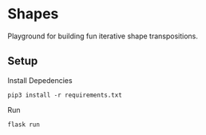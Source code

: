 # Shapes

Playground for building fun iterative shape transpositions.

## Setup

Install Depedencies

```
pip3 install -r requirements.txt
```

Run
```
flask run
```